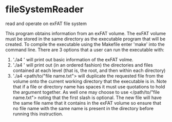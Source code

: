 # fileSystemReader
read and operate on exFAT file system


This program obtains information from an exFAT volume. The exFAT volume must be stored in the same directory as the executable program that will be created. To compile the executable using the Makefile enter 'make' into the command line. There are 3 options that a user can run the executable with:

1. './a4 <exFATVolume> <info>' will print out basic information of the exFAT volme.
2. './a4 <exFATVolume> <list>' will print out (in an ordered fashion) the directories and files contained at each level (that is, the root, and then within each directory)
3. './a4 <exFATVolume> <get> <path/to/"file name.txt"> will duplicate the requested file from the volume onto the current working directory that the executable is in. Note that if a file or directory name has spaces it must use quotations to hold the argument together. As well one may choose to use </path/to/"file name.txt"> noting that the first slash is optional. The new file will have the same file name that it contains in the exFAT volume so ensure that no file name with the same name is present in the directory before running this instruction.


